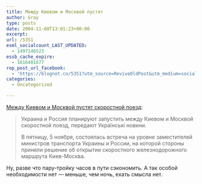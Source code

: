 ```yaml
---
title: Между Киевом и Москвой пустят
author: Gray
type: posts
date: 2004-11-08T13:01:23+00:00
excerpt:
url: /5351
esml_socialcount_LAST_UPDATED:
  - 1497146523
essb_cache_expire:
  - 1616401677
rop_post_url_facebook:
  - 'https://blognot.co/5351?utm_source=ReviveOldPost&utm_medium=social&utm_campaign=ReviveOldPost'
categories:
  - Uncategorized

---
```








<a href="http://www.korrespondent.net/main/106236" target="_blank">Между Киевом и Москвой пустят скоростной поезд</a>:

> Украина и Россия планируют запустить между Киевом и Москвой скоростной поезд, передают Українські новини.
> 
> В пятницу, 5 ноября, состоялась встреча на уровне заместителей министров транспорта Украины и России, на которой стороны приняли решение об открытии скоростного железнодорожного маршрута Киев-Москва.

Ну, разве что пару-тройку часов в пути сэкономить. А так особой необходимости нет &#8212; меньше, чем ночь, ехать смысла нет.